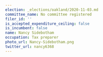 ```yaml
---
election: _elections/oakland/2020-11-03.md
committee_name: No committee registered
filer_id: ''
is_accepted_expenditure_ceiling: false
is_incumbent: false
name: Nancy Sidebotham
occupation: Tax preparer
photo_url: Nancy-Sidebotham.png
twitter_url: nancy6368
---
```

